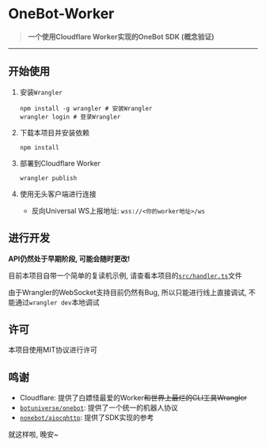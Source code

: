 # OneBot-Worker

> **一个使用Cloudflare Worker实现的OneBot SDK (概念验证)**

---

## 开始使用

1. 安装`Wrangler`

    ```shell
    npm install -g wrangler # 安装Wrangler
    wrangler login # 登录Wrangler
    ```

2. 下载本项目并安装依赖

    ```shell
    npm install
    ```

3. 部署到Cloudflare Worker

    ```shell
    wrangler publish
    ```

4. 使用无头客户端进行连接

    - 反向Universal WS上报地址: `wss://<你的worker地址>/ws`

## 进行开发

**API仍然处于早期阶段, 可能会随时更改!**

目前本项目自带一个简单的复读机示例, 请查看本项目的[`src/handler.ts`](./src/handler.ts)文件

由于Wrangler的WebSocket支持目前仍然有Bug, 所以只能进行线上直接调试, 不能通过`wrangler dev`本地调试

## 许可

本项目使用MIT协议进行许可

## 鸣谢

- Cloudflare: 提供了白嫖怪最爱的Worker~~和世界上最烂的CLI工具Wrangler~~
- [`botuniverse/onebot`](https://github.com/botuniverse/onebot): 提供了一个统一的机器人协议
- [`nonebot/aiocqhttp`](https://github.com/nonebot/aiocqhttp): 提供了SDK实现的参考

就这样啦, 晚安~
